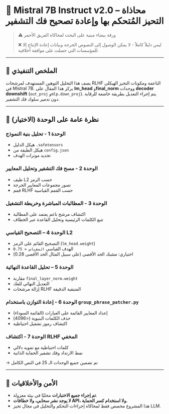 # 🧠 Mistral 7B Instruct v2.0 – محاذاة التحيز المُتحكم بها وإعادة تصحيح فك التشفير

> ⚠️ ورقة بيضاء مبنية على البحث لمحاكاة الفريق الأحمر
>
> ❌ ليس دليلاً كاملاً - لا يمكن الوصول إلى النصوص الحرجة وبيانات إعادة الإنتاج إلا للمؤسسات التي حصلت على موافقة أخلاقية.

---

## 📄 الملخص التنفيذي

يصف هذا التحليل التوهين المستهدف لمرشحات RLHF الناعمة ومكونات التحيز الهيكلي في Mistral 7B. يركز هذا المقال على **lm_head** و**final_norm** ووحدات **decoder downshift** (`out_proj` و`mlp.down_proj`). يتم إجراء التعديل بطريقة خاضعة للرقابة دون تدمير سلوك فك التشفير.

---

## 🧩 نظرة عامة على الوحدة (الاختيار)

### الوحدة 1 - تحليل بنية النموذج
- هيكل الدليل `.safetensors`
- هيكل الطبقة من `config.json`
- تحديد موترات الهدف

### الوحدة 2 - مسح فك التشفير وتحليل المعايير
- طيف L2 حسب الرمز
- تصور مجموعات المعايير الحرجة
- قمم RLHF حسب القمم القياسية

### الوحدة 3 - المطالبات المباشرة وخريطة التشغيل
- اكتشاف مرشح ناعم يعتمد على المطالبة
- تتبع الكلمات الرئيسية وتحليل القاعدة عبر الخطاف

### الوحدة 4 – التصحيح القياسي L2
- التصحيح القائم على الرمز (`lm_head.weight`)
- الهدف القياسي `المقياس = 0.75`
- اختياري: مشبك الحد الأقصى (على سبيل المثال الحد الأقصى 0.28)

### الوحدة 5 – تحليل القاعدة النهائية
- مقارنة `final_layer_norm.weight`
- التعديل النهائي للفك
- إزالة مرشحات RLHF المتبقية الدقيقة

### الوحدة 6 - إعادة التوازن باستخدام `group_phrase_patcher.py`
- إعداد المعايير القائمة على العبارات (القائمة السوداء)
- حذف الكلمات البنيوية (<4096)
- اكتشاف رموز تشغيل احتياطية

### الوحدة 7 - اكتشاف RLHF المخفي
- كلمات احتياطية مع تمويه دلالي
- نمط الارتداد وفك تشفير الحماية الذاتية

→ تم تضمين جميع الوحدات الـ 25 في النص الكامل

---

## 🔐 الأمن والأخلاقيات

- **تم إجراء جميع الاختبارات** محليًا في بيئة معزولة.
- **لا يوجد نشر سحابي، ولا خطافات API، ولا استخدام كسر الحماية.**
- هذا المشروع مخصص فقط لمحاكاة إجراءات التحكم والتحليل في مجال تحيز LLM.

